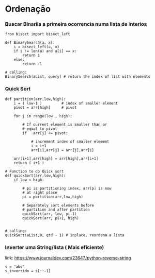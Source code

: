 # Ordenação

### Buscar Binariia a primeira ocorrencia numa lista de interios

```
from bisect import bisect_left 
  
def BinarySearch(a, x): 
    i = bisect_left(a, x) 
    if i != len(a) and a[i] == x: 
        return i 
    else: 
        return -1

# calling:
BinarySearch(aList, query) # return the index of list with elemento
```

### Quick Sort

```
def partition(arr,low,high): 
    i = ( low-1 )         # index of smaller element 
    pivot = arr[high]     # pivot 
  
    for j in range(low , high): 
  
        # If current element is smaller than or 
        # equal to pivot 
        if   arr[j] <= pivot: 
          
            # increment index of smaller element 
            i = i+1 
            arr[i],arr[j] = arr[j],arr[i] 
  
    arr[i+1],arr[high] = arr[high],arr[i+1] 
    return ( i+1 ) 
  
# Function to do Quick sort 
def quickSort(arr,low,high): 
    if low < high: 
  
        # pi is partitioning index, arr[p] is now 
        # at right place 
        pi = partition(arr,low,high) 
  
        # Separately sort elements before 
        # partition and after partition 
        quickSort(arr, low, pi-1) 
        quickSort(arr, pi+1, high) 


# calling:
quickSort(aList,0, qtd - 1) # inplace, reordena a lista

```

### Inverter uma String/lista ( Mais eficiente)
link: https://www.journaldev.com/23647/python-reverse-string

````
s = "abc"
s_invertido = s[::-1]

````
